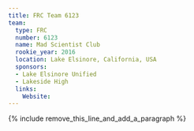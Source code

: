 ```yaml
---
title: FRC Team 6123
team:
  type: FRC
  number: 6123
  name: Mad Scientist Club
  rookie_year: 2016
  location: Lake Elsinore, California, USA
  sponsors:
  - Lake Elsinore Unified
  - Lakeside High
  links:
    Website:
---
```


{% include remove_this_line_and_add_a_paragraph %}